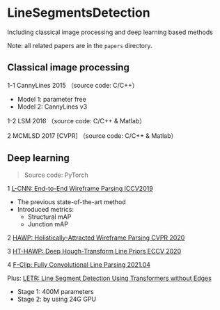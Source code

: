 # LineSegmentsDetection
Including classical image processing and deep learning based methods

Note: all related papers are in the `papers` directory. 

## Classical image processing
1-1 CannyLines 2015 （source code: C/C++）
- Model 1: parameter free
- Model 2: CannyLines v3

1-2 LSM 2016 （source code: C/C++ & Matlab）

2 MCMLSD 2017 [CVPR] （source code: C/C++ & Matlab）

## Deep learning 
> Source code: PyTorch

1 [L-CNN: End-to-End Wireframe Parsing ICCV2019](https://paperswithcode.com/paper/190503246)   
- The previous state-of-the-art method
- Introduced metrics:
    - Structural mAP
    - Junction mAP  

2 [HAWP: Holistically-Attracted Wireframe Parsing CVPR 2020](https://paperswithcode.com/paper/holistically-attracted-wireframe-parsing)

3 [HT-HAWP: Deep Hough-Transform Line Priors ECCV 2020](https://paperswithcode.com/paper/deep-hough-transform-line-priors)

4 [F-Clip: Fully Convolutional Line Parsing 2021.04](https://paperswithcode.com/paper/fully-convolutional-line-parsing)


Plus: [LETR: Line Segment Detection Using Transformers without Edges](https://paperswithcode.com/paper/line-segment-detection-using-transformers)
- Stage 1: 400M parameters
- Stage 2: by using 24G GPU
